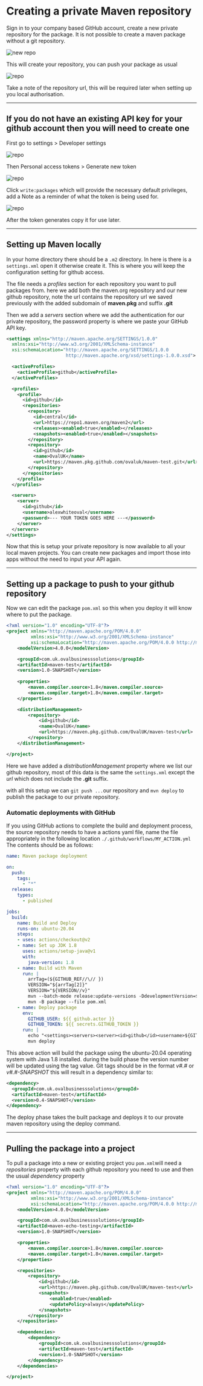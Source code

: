# Creating a private Maven repository

Sign in to your company based GitHub account, create a new private repository for the package. It is not possible to create a maven package without a git repository.

![new repo](https://s3.eu-west-1.amazonaws.com/ovalgeneric/public/assets/maven-guide/create-repo.png)

This will create your repository, you can push your package as usual

![repo](https://s3.eu-west-1.amazonaws.com/ovalgeneric/public/assets/maven-guide/new-repo.png)

Take a note of the repository url, this will be required later when setting up you local authorisation.

---

## If you do not have an existing API key for your github account then you will need to create one

First go to settings > Developer settings

![repo](https://s3.eu-west-1.amazonaws.com/ovalgeneric/public/assets/maven-guide/api-gen-1.png)

Then Personal access tokens > Generate new token

![repo](https://s3.eu-west-1.amazonaws.com/ovalgeneric/public/assets/maven-guide/api-gen-2.png)

Click ```write:packages``` which will provide the necessary default privileges, add a Note as a reminder of what the token is being used for.

![repo](https://s3.eu-west-1.amazonaws.com/ovalgeneric/public/assets/maven-guide/api-gen-3.png)

After the token generates copy it for use later.

---

## Setting up Maven locally

In your home directory there should be a ```.m2``` directory. In here is there is a ```settings.xml``` open it otherwise create it. This is where you will keep the configuration setting for github access.

The file needs a _profiles_ section for each repository you want to pull packages from. here we add both the maven.org repository and our new github repository, note the url contains the repository url we saved previously with the added subdomain of __maven.pkg__ and suffix __.git__

Then we add a _servers_ section where we add the authentication for our private repository, the password property is where we paste your GitHub API key.

```XML
<settings xmlns="http://maven.apache.org/SETTINGS/1.0.0"
  xmlns:xsi="http://www.w3.org/2001/XMLSchema-instance"
  xsi:schemaLocation="http://maven.apache.org/SETTINGS/1.0.0
                      http://maven.apache.org/xsd/settings-1.0.0.xsd">

  <activeProfiles>
    <activeProfile>github</activeProfile>
  </activeProfiles>

  <profiles>
    <profile>
      <id>github</id>
      <repositories>
        <repository>
          <id>central</id>
          <url>https://repo1.maven.org/maven2</url>
          <releases><enabled>true</enabled></releases>
          <snapshots><enabled>true</enabled></snapshots>
        </repository>
        <repository>
          <id>github</id>
          <name>OvalUK</name>
          <url>https://maven.pkg.github.com/ovaluk/maven-test.git</url>
        </repository>
      </repositories>
    </profile>
  </profiles>

  <servers>
    <server>
      <id>github</id>
      <username>alexwhiteoval</username>
      <password>--- YOUR TOKEN GOES HERE ---</password>
    </server>
  </servers>
</settings>
```

Now that this is setup your private repository is now available to all your local maven projects. You can create new packages and import those into apps without the need to input your API again.

---

## Setting up a package to push to your github repository

Now we can edit the package ```pom.xml``` so this when you deploy it will know where to put the package.

```XML
<?xml version="1.0" encoding="UTF-8"?>
<project xmlns="http://maven.apache.org/POM/4.0.0"
         xmlns:xsi="http://www.w3.org/2001/XMLSchema-instance"
         xsi:schemaLocation="http://maven.apache.org/POM/4.0.0 http://maven.apache.org/xsd/maven-4.0.0.xsd">
    <modelVersion>4.0.0</modelVersion>

    <groupId>com.uk.ovalbusinesssolutions</groupId>
    <artifactId>maven-test</artifactId>
    <version>1.0-SNAPSHOT</version>
   
    <properties>
        <maven.compiler.source>1.8</maven.compiler.source>
        <maven.compiler.target>1.8</maven.compiler.target>
    </properties>

    <distributionManagement>
        <repository>
            <id>github</id>
            <name>OvalUK</name>
            <url>https://maven.pkg.github.com/OvalUK/maven-test</url>
        </repository>
    </distributionManagement>

</project>
```

Here we have added a _distributionManagement_ property where we list our github repository, most of this data is the same the ```settings.xml``` except the _url_ which does not include the __.git__ suffix.

with all this setup we can ```git push ...```our repository and ```mvn deploy``` to publish the package to our private repository.

### Automatic deployments with GitHub

If you using GitHub actions to complete the build and deployment process, the source repository needs to have a actions yaml file, name the file appropriately in the following location ```./.github/workflows/MY_ACTION.yml``` The contents should be as follows:

```YAML
name: Maven package deployment

on:
  push:
    tags:
      - "*"
  release:
    types:
      - published

jobs:
  build:
    name: Build and Deploy
    runs-on: ubuntu-20.04
    steps:
    - uses: actions/checkout@v2
    - name: Set up JDK 1.8
      uses: actions/setup-java@v1
      with:
        java-version: 1.8
    - name: Build with Maven
      run: |
        arrTag=(${GITHUB_REF//\// })
        VERSION="${arrTag[2]}"
        VERSION="${VERSION//v}"
        mvn --batch-mode release:update-versions -DdevelopmentVersion=$VERSION
        mvn -B package --file pom.xml
    - name: Deploy package
      env:
        GITHUB_USER: ${{ github.actor }}
        GITHUB_TOKEN: ${{ secrets.GITHUB_TOKEN }}
      run: |
        echo "<settings><servers><server><id>github</id><username>${GITHUB_USER}</username><password>${GITHUB_TOKEN}</password></server></servers></settings>" > ~/.m2/settings.xml
        mvn deploy
```

This above action will build the package using the ubuntu-20.04 operating system with Java 1.8 installed. during the build phase the version number will be updated using the tag value. Git tags should be in the format _v#.#_ or _v#.#-SNAPSHOT_ this will result in a dependency similar to:

```XML
<dependency>
  <groupId>com.uk.ovalbusinesssolutions</groupId>
  <artifactId>maven-test</artifactId>
  <version>0.4-SNAPSHOT</version>
</dependency>
```

The deploy phase takes the built package and deploys it to our provate maven repository using the deploy command.

---

## Pulling the package into a project

To pull a package into a new or existing project you ```pom.xml```will need a _repositories_ property with each github repository you need to use and then the usual _dependency_ property

```XML
<?xml version="1.0" encoding="UTF-8"?>
<project xmlns="http://maven.apache.org/POM/4.0.0"
         xmlns:xsi="http://www.w3.org/2001/XMLSchema-instance"
         xsi:schemaLocation="http://maven.apache.org/POM/4.0.0 http://maven.apache.org/xsd/maven-4.0.0.xsd">
    <modelVersion>4.0.0</modelVersion>

    <groupId>com.uk.ovalbusinesssolutions</groupId>
    <artifactId>maven-echo-testing</artifactId>
    <version>1.0-SNAPSHOT</version>

    <properties>
        <maven.compiler.source>1.8</maven.compiler.source>
        <maven.compiler.target>1.8</maven.compiler.target>
    </properties>

    <repositories>
        <repository>
            <id>github</id>
            <url>https://maven.pkg.github.com/OvalUK/maven-test</url>
            <snapshots>
                <enabled>true</enabled>
                <updatePolicy>always</updatePolicy>
            </snapshots>
        </repository>
    </repositories>

    <dependencies>
        <dependency>
            <groupId>com.uk.ovalbusinesssolutions</groupId>
            <artifactId>maven-test</artifactId>
            <version>1.0-SNAPSHOT</version>
        </dependency>
    </dependencies>

</project>
```
